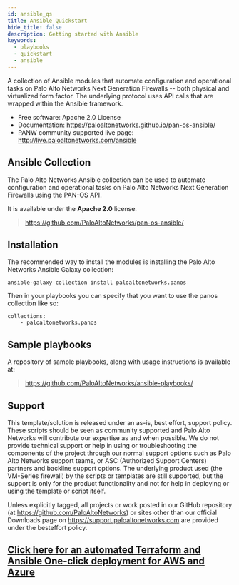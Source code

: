 ```yaml
---
id: ansible_qs
title: Ansible Quickstart
hide_title: false
description: Getting started with Ansible
keywords:
  - playbooks
  - quickstart
  - ansible
---
```


A collection of Ansible modules that automate configuration and
operational tasks on Palo Alto Networks Next Generation Firewalls --
both physical and virtualized form factor. The underlying protocol uses
API calls that are wrapped within the Ansible framework.

- Free software: Apache 2.0 License
- Documentation:
  <https://paloaltonetworks.github.io/pan-os-ansible/>
- PANW community supported live page:
  <http://live.paloaltonetworks.com/ansible>

## Ansible Collection

The Palo Alto Networks Ansible collection can be used to automate configuration and operational tasks on Palo Alto Networks Next Generation Firewalls using the PAN-OS API.

It is available under the **Apache 2.0** license.

> <https://github.com/PaloAltoNetworks/pan-os-ansible/>

## Installation

The recommended way to install the modules is installing the Palo Alto
Networks Ansible Galaxy collection:

```shell-session
ansible-galaxy collection install paloaltonetworks.panos
```

Then in your playbooks you can specify that you want to use the panos collection like so:

```shell-session
collections:
    - paloaltonetworks.panos
```

## Sample playbooks

A repository of sample playbooks, along with usage instructions is available at:

> <https://github.com/PaloAltoNetworks/ansible-playbooks/>

## Support

This template/solution is released under an as-is, best effort, support
policy. These scripts should be seen as community supported and Palo
Alto Networks will contribute our expertise as and when possible. We do
not provide technical support or help in using or troubleshooting the
components of the project through our normal support options such as
Palo Alto Networks support teams, or ASC (Authorized Support Centers)
partners and backline support options. The underlying product used (the
VM-Series firewall) by the scripts or templates are still supported, but
the support is only for the product functionality and not for help in
deploying or using the template or script itself.

Unless explicitly tagged, all projects or work posted in our GitHub
repository (at <https://github.com/PaloAltoNetworks>) or sites other
than our official Downloads page on <https://support.paloaltonetworks.com>
are provided under the besteffort policy.

## [Click here for an automated Terraform and Ansible One-click deployment for AWS and Azure](/panos/docs/automation/terraform_ansible_container)
